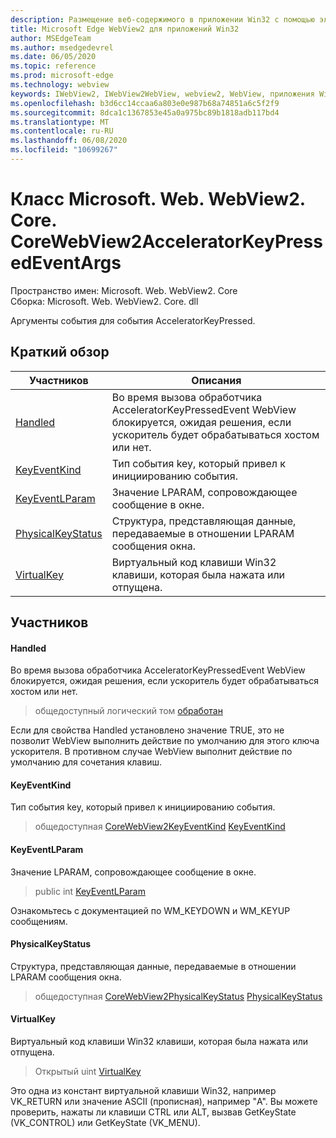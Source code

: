 ```yaml
---
description: Размещение веб-содержимого в приложении Win32 с помощью элемента управления Microsoft Edge WebView2
title: Microsoft Edge WebView2 для приложений Win32
author: MSEdgeTeam
ms.author: msedgedevrel
ms.date: 06/05/2020
ms.topic: reference
ms.prod: microsoft-edge
ms.technology: webview
keywords: IWebView2, IWebView2WebView, webview2, WebView, приложения Win32, Win32, EDGE, ICoreWebView2, ICoreWebView2Controller, элемент управления "веб-браузер", HTML Edge
ms.openlocfilehash: b3d6cc14ccaa6a803e0e987b68a74851a6c5f2f9
ms.sourcegitcommit: 8dca1c1367853e45a0a975bc89b1818adb117bd4
ms.translationtype: MT
ms.contentlocale: ru-RU
ms.lasthandoff: 06/08/2020
ms.locfileid: "10699267"
---
```

# Класс Microsoft. Web. WebView2. Core. CoreWebView2AcceleratorKeyPressedEventArgs 

Пространство имен: Microsoft. Web. WebView2. Core \
Сборка: Microsoft. Web. WebView2. Core. dll

Аргументы события для события AcceleratorKeyPressed.

## Краткий обзор

 Участников                        | Описания
--------------------------------|---------------------------------------------
[Handled](#handled) | Во время вызова обработчика AcceleratorKeyPressedEvent WebView блокируется, ожидая решения, если ускоритель будет обрабатываться хостом или нет.
[KeyEventKind](#keyeventkind) | Тип события key, который привел к инициированию события.
[KeyEventLParam](#keyeventlparam) | Значение LPARAM, сопровождающее сообщение в окне.
[PhysicalKeyStatus](#physicalkeystatus) | Структура, представляющая данные, передаваемые в отношении LPARAM сообщения окна.
[VirtualKey](#virtualkey) | Виртуальный код клавиши Win32 клавиши, которая была нажата или отпущена.

## Участников

#### Handled 

Во время вызова обработчика AcceleratorKeyPressedEvent WebView блокируется, ожидая решения, если ускоритель будет обрабатываться хостом или нет.

> общедоступный логический том [обработан](#handled)

Если для свойства Handled установлено значение TRUE, это не позволит WebView выполнить действие по умолчанию для этого ключа ускорителя. В противном случае WebView выполнит действие по умолчанию для сочетания клавиш.

#### KeyEventKind 

Тип события key, который привел к инициированию события.

> общедоступная [CoreWebView2KeyEventKind](./namespace-microsoft-web-webview2-core.md) [KeyEventKind](#keyeventkind)

#### KeyEventLParam 

Значение LPARAM, сопровождающее сообщение в окне.

> public int [KeyEventLParam](#keyeventlparam)

Ознакомьтесь с документацией по WM_KEYDOWN и WM_KEYUP сообщениям.

#### PhysicalKeyStatus 

Структура, представляющая данные, передаваемые в отношении LPARAM сообщения окна.

> общедоступная [CoreWebView2PhysicalKeyStatus](microsoft-web-webview2-core-corewebview2physicalkeystatus.md) [PhysicalKeyStatus](#physicalkeystatus)

#### VirtualKey 

Виртуальный код клавиши Win32 клавиши, которая была нажата или отпущена.

> Открытый uint [VirtualKey](#virtualkey)

Это одна из констант виртуальной клавиши Win32, например VK_RETURN или значение ASCII (прописная), например "A". Вы можете проверить, нажаты ли клавиши CTRL или ALT, вызвав GetKeyState (VK_CONTROL) или GetKeyState (VK_MENU).

